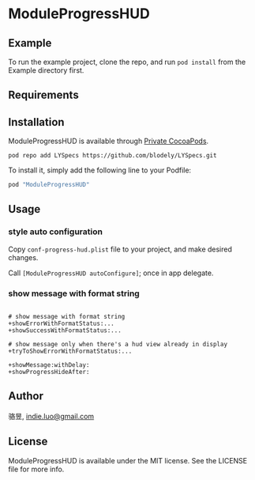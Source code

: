 # ModuleProgressHUD

## Example

To run the example project, clone the repo, and run `pod install` from the Example directory first.

## Requirements

## Installation

ModuleProgressHUD is available through [Private CocoaPods](https://github.com/blodely/LYSpecs). 

```
pod repo add LYSpecs https://github.com/blodely/LYSpecs.git
```

To install
it, simply add the following line to your Podfile:

```ruby
pod "ModuleProgressHUD"
```

## Usage

### style auto configuration

Copy `conf-progress-hud.plist` file to your project, and make desired changes.

Call `[ModuleProgressHUD autoConfigure]`; once in app delegate.

### show message with format string

```

# show message with format string
+showErrorWithFormatStatus:...
+showSuccessWithFormatStatus:...

# show message only when there's a hud view already in display
+tryToShowErrorWithFormatStatus:...

+showMessage:withDelay:
+showProgressHideAfter:
```

## Author

骆昱, indie.luo@gmail.com

## License

ModuleProgressHUD is available under the MIT license. See the LICENSE file for more info.

